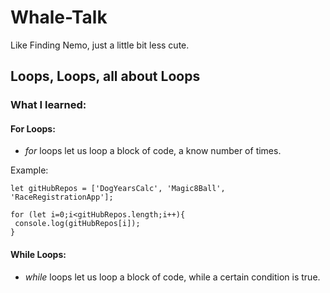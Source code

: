 # Whale-Talk

Like Finding Nemo, just a little bit less cute.

## Loops, Loops, all about Loops

### What I learned:

#### For Loops:

* _for_ loops let us loop a block of code, a know number of times.

Example:

```
let gitHubRepos = ['DogYearsCalc', 'Magic8Ball', 'RaceRegistrationApp'];

for (let i=0;i<gitHubRepos.length;i++){
 console.log(gitHubRepos[i]);
}
```

#### While Loops:

* _while_ loops let us loop a block of code, while a certain condition is true.
